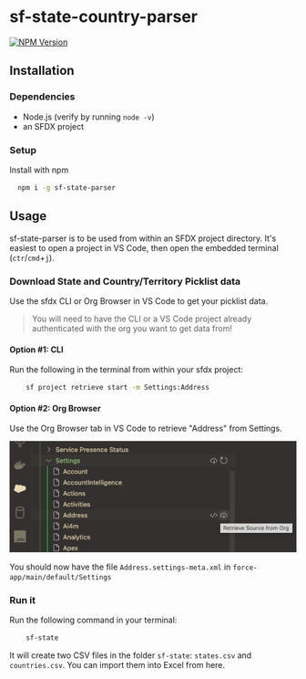 # sf-state-country-parser

[![NPM Version](http://img.shields.io/npm/v/sf-state-parser)](https://www.npmjs.org/package/sf-state-parser)

## Installation

### Dependencies

- Node.js (verify by running `node -v`)
- an SFDX project

### Setup

Install with npm

```bash
  npm i -g sf-state-parser
```

## Usage

sf-state-parser is to be used from within an SFDX project directory. It's easiest to open a project in VS Code, then open the embedded terminal (`ctr`/`cmd`+`j`).

### Download State and Country/Territory Picklist data

Use the sfdx CLI or Org Browser in VS Code to get your picklist data.
> You will need to have the CLI or a VS Code project already authenticated with the org you want to get data from!

#### Option #1: CLI

Run the following in the terminal from within your sfdx project:

```bash
    sf project retrieve start -m Settings:Address
```

#### Option #2: Org Browser

Use the Org Browser tab in VS Code to retrieve "Address" from Settings.

![org browser](images/org-browser.png)

You should now have the file `Address.settings-meta.xml` in `force-app/main/default/Settings`

### Run it

Run the following command in your terminal:

```bash
    sf-state
```

It will create two CSV files in the folder `sf-state`: `states.csv` and `countries.csv`. You can import them into Excel from here.
